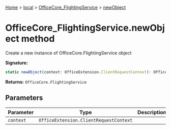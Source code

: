 [Home](./index) &gt; [local](local.md) &gt; [OfficeCore\_FlightingService](local.officecore_flightingservice.md) &gt; [newObject](local.officecore_flightingservice.newobject.md)

# OfficeCore\_FlightingService.newObject method

Create a new instance of OfficeCore.FlightingService object

**Signature:**
```javascript
static newObject(context: OfficeExtension.ClientRequestContext): OfficeCore.FlightingService;
```
**Returns:** `OfficeCore.FlightingService`

## Parameters

|  Parameter | Type | Description |
|  --- | --- | --- |
|  `context` | `OfficeExtension.ClientRequestContext` |  |

